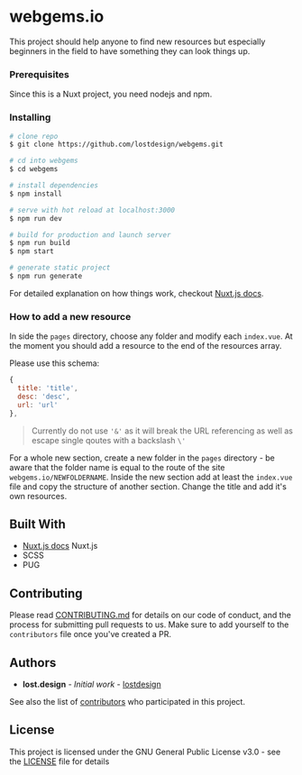 # webgems.io

This project should help anyone to find new resources but especially beginners in the field to have something they can look things up.


### Prerequisites

Since this is a Nuxt project, you need nodejs and npm.

### Installing

``` bash
# clone repo
$ git clone https://github.com/lostdesign/webgems.git

# cd into webgems
$ cd webgems

# install dependencies
$ npm install

# serve with hot reload at localhost:3000
$ npm run dev

# build for production and launch server
$ npm run build
$ npm start

# generate static project
$ npm run generate
```
For detailed explanation on how things work, checkout [Nuxt.js docs](https://nuxtjs.org).

### How to add a new resource

In side the `pages` directory, choose any folder and modify each `index.vue`. At the moment you should add a resource to the end of the resources array.

Please use this schema:
```js
{
  title: 'title',
  desc: 'desc',
  url: 'url'
},
```
> Currently do not use `'&'` as it will break the URL referencing as well as escape single qoutes with a backslash `\'`

For a whole new section, create a new folder in the `pages` directory - be aware that the folder name is equal to the route of the site `webgems.io/NEWFOLDERNAME`.
Inside the new section add at least the `index.vue` file and copy the structure of another section. Change the title and add it's own resources.

## Built With

* [Nuxt.js docs](https://nuxtjs.org) Nuxt.js
* SCSS
* PUG

## Contributing

Please read [CONTRIBUTING.md](https://github.com/lostdesign/webgems/blob/master/CONTRIBUTING.md) for details on our code of conduct, and the process for submitting pull requests to us.
Make sure to add yourself to the `contributors` file once you've created a PR.

## Authors

* **lost.design** - *Initial work* - [lostdesign](https://github.com/lostdesign)

See also the list of [contributors](https://github.com/lostdesign/webgems/contributors) who participated in this project.

## License

This project is licensed under the GNU General Public License v3.0 - see the [LICENSE](https://github.com/lostdesign/webgems/blob/master/LICENSE) file for details
